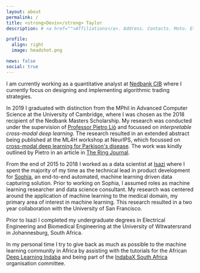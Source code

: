 ```yaml
---
layout: about
permalink: /
title: <strong>Devin</strong> Taylor
description: # <a href="">Affiliations</a>. Address. Contacts. Moto. Etc.

profile:
  align: right
  image: headshot.png

news: false
social: true
---
```


I am currently working as a quantitative analyst at [Nedbank CIB](https://www.nedbank.co.za/content/nedbank/desktop/gt/en/corporates/About-CIB.html) where I currently focus on designing and implementing algorithmic trading strategies.

In 2019 I graduated with distinction from the MPhil in Advanced Computer Science at the University of Cambridge, where I was chosen as the 2018 recipient of the Nedbank Masters Scholarship. My research was conducted under the supervision of [Professor Pietro Liò](https://www.cl.cam.ac.uk/~pl219/) and focussed on *interpretable cross-modal deep learning*. The research resulted in an extended abstract being published at the ML4H workshop at NeurIPS, which focussed on [cross-modal deep learning for Parkison's disease](https://arxiv.org/abs/1909.06442). The work was kindly outlined by Pietro in an article in [The Ring Journal](https://www.cst.cam.ac.uk/sites/www.cst.cam.ac.uk/files/theringjan2020.pdf).

From the end of 2015 to 2018 I worked as a data scientist at [Isazi](https://isazi.ai/) where I spent the majority of my time as the technical lead in product development for [Sophia](https://isazi.ai/sophia.html), an end-to-end automated, machine learning driven data capturing solution. Prior to working on Sophia, I assumed roles as machine learning researcher and data science consultant. My research was centered around the application of machine learning to the medical domain, my primary area of interest in machine learning. This research resulted in a two year collaboration with the University of San Francisco.

Prior to Isazi I completed my undergraduate degrees in Electrical Engineering and Biomedical Engineering at the University of Witwatersrand in Johannesburg, South Africa.

In my personal time I try to give back as much as possible to the machine learning community in Africa by assisting with the tutorials for the African [Deep Learning Indaba](http://www.deeplearningindaba.com/) and being part of the [IndabaX South Africa](https://indabax.co.za/) organisation committee.

